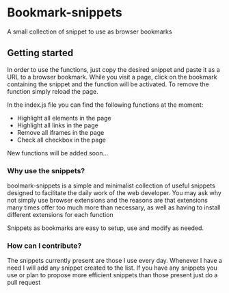 # Bookmark-snippets
A small collection of snippet to use as browser bookmarks

## Getting started
In order to use the functions, just copy the desired snippet and paste it as a URL to a browser bookmark. While you visit a page, click on the bookmark containing the snippet and the function will be activated. To remove the function simply reload the page.

In the index.js file you can find the following functions at the moment:
- Highlight all elements in the page
- Highlight all links in the page
- Remove all iframes in the page
- Check all checkbox in the page

New functions will be added soon...

### Why use the snippets?
boolmark-snippets is a simple and minimalist collection of useful snippets designed to facilitate the daily work of the web developer. You may ask why not simply use browser extensions and the reasons are that extensions many times offer too much more than necessary, as well as having to install different extensions for each function

Snippets as bookmarks are easy to setup, use and modify as needed.

### How can I contribute?
The snippets currently present are those I use every day. Whenever I have a need I will add any snippet created to the list. If you have any snippets you use or plan to propose more efficient snippets than those present just do a pull request
